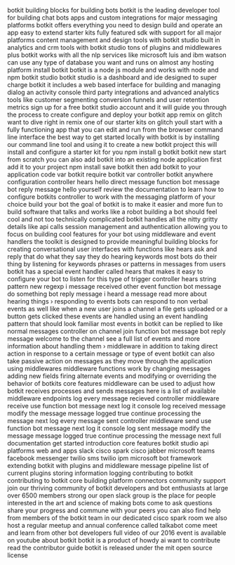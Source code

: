 botkit building blocks for building bots botkit is the leading developer tool for building chat bots apps and custom integrations for major messaging platforms botkit offers everything you need to design build and operate an app easy to extend starter kits fully featured sdk with support for all major platforms content management and design tools with botkit studio built in analytics and crm tools with botkit studio tons of plugins and middlewares plus botkit works with all the nlp services like microsoft luis and ibm watson can use any type of database you want and runs on almost any hosting platform install botkit botkit is a node js module and works with node and npm botkit studio botkit studio is a dashboard and ide designed to super charge botkit it includes a web based interface for building and managing dialog an activity console third party integrations and advanced analytics tools like customer segmenting conversion funnels and user retention metrics sign up for a free botkit studio account and it will guide you through the process to create configure and deploy your botkit app remix on glitch want to dive right in remix one of our starter kits on glitch youll start with a fully functioning app that you can edit and run from the browser command line interface the best way to get started locally with botkit is by installing our command line tool and using it to create a new botkit project this will install and configure a starter kit for you npm install g botkit botkit new start from scratch you can also add botkit into an existing node application first add it to your project npm install save botkit then add botkit to your application code var botkit require botkit var controller botkit anywhere configuration controller hears hello direct message function bot message bot reply message hello yourself review the documentation to learn how to configure botkits controller to work with the messaging platform of your choice build your bot the goal of botkit is to make it easier and more fun to build software that talks and works like a robot building a bot should feel cool and not too technically complicated botkit handles all the nitty gritty details like api calls session management and authentication allowing you to focus on building cool features for your bot using middleware and event handlers the toolkit is designed to provide meaningful building blocks for creating conversational user interfaces with functions like hears ask and reply that do what they say they do hearing keywords most bots do their thing by listening for keywords phrases or patterns in messages from users botkit has a special event handler called hears that makes it easy to configure your bot to listen for this type of trigger controller hears string pattern new regexp i message received other event function bot message do something bot reply message i heard a message read more about hearing things › responding to events bots can respond to non verbal events as well like when a new user joins a channel a file gets uploaded or a button gets clicked these events are handled using an event handling pattern that should look familiar most events in botkit can be replied to like normal messages controller on channel join function bot message bot reply message welcome to the channel see a full list of events and more information about handling them › middleware in addition to taking direct action in response to a certain message or type of event botkit can also take passive action on messages as they move through the application using middlewares middleware functions work by changing messages adding new fields firing alternate events and modifying or overriding the behavior of botkits core features middleware can be used to adjust how botkit receives processes and sends messages here is a list of available middleware endpoints log every message recieved controller middleware receive use function bot message next log it console log received message modify the message message logged true continue processing the message next log every message sent controller middleware send use function bot message next log it console log sent message modify the message message logged true continue processing the message next full documentation get started introduction core features botkit studio api platforms web and apps slack cisco spark cisco jabber microsoft teams facebook messenger twilio sms twilio ipm microsoft bot framework extending botkit with plugins and middleware message pipeline list of current plugins storing information logging contributing to botkit contributing to botkit core building platform connectors community support join our thriving community of botkit developers and bot enthusiasts at large over 6500 members strong our open slack group is the place for people interested in the art and science of making bots come to ask questions share your progress and commune with your peers you can also find help from members of the botkit team in our dedicated cisco spark room we also host a regular meetup and annual conference called talkabot come meet and learn from other bot developers full video of our 2016 event is available on youtube about botkit botkit is a product of howdy ai want to contribute read the contributor guide botkit is released under the mit open source license